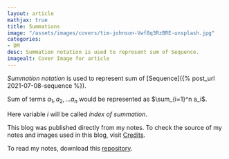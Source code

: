 ```yaml
---
layout: article
mathjax: true
title: Summations
image: "/assets/images/covers/tim-johnson-Vwf8q3RzBRE-unsplash.jpg"
categories:
- DM
desc: Summation notation is used to represent sum of Sequence. 
imagealt: Cover Image for article
---
```


*Summation notation* is used to represent sum of [Sequence]({% post_url 2021-07-08-sequence %}).

Sum of terms $a_1, a_2, \dots a_n$ would be represented as $\sum_{i=1}^n a_i$.
























































































































































































































































































































































































































Here variable $i$ will be called *index of summation*.

























































































































































































































































































































































































































This blog was published directly from my notes.
To check the source of my notes and images used in this blog, visit <a href="/credits.html" target="_blank">Credits</a>.

To read my notes, download this <a href="https://github.com/bovem/CS" target="blank">repository</a>.
